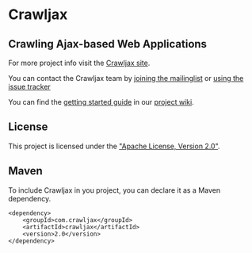 Crawljax
========

Crawling Ajax-based Web Applications 
------------------------------------

For more project info visit the [Crawljax site](http://crawljax.github.com).

You can contact the Crawljax team by [joining the mailinglist](http://groups.google.com/group/crawljax) or [using the issue tracker](https://github.com/crawljax/crawljax/issues)

You can find the [getting started guide](https://github.com/crawljax/crawljax/wiki/Getting-started) in our [project wiki](https://github.com/crawljax/crawljax/wiki/).


License
-------

This project is licensed under the ["Apache License, Version 2.0"](https://github.com/crawljax/crawljax/blob/master/LICENSE).

Maven
-----
To include Crawljax in you project, you can declare it as a Maven dependency.

	<dependency>
    	<groupId>com.crawljax</groupId>
	    <artifactId>crawljax</artifactId>
    	<version>2.0</version>
	</dependency>
